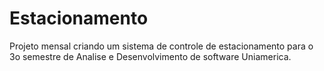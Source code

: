 # Estacionamento
Projeto mensal criando um sistema de controle de estacionamento para o 3o semestre de Analise e Desenvolvimento de software Uniamerica.
